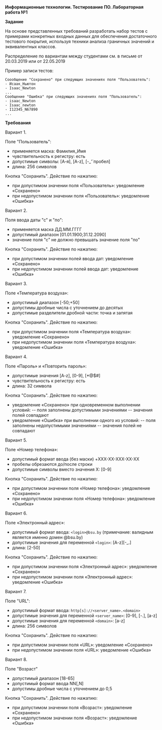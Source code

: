 **Информационные технологии. Тестирование ПО. Лабораторная работа №1**

**Задание**

На основе представленных требований разработать набор тестов с примерами конкретных входных данных для обеспечения достаточного тестового покрытия, используя техники анализа граничных значений и эквивалентных классов.

Распределение по вариантам между студентами см. в письме от 20.03.2019 или от 22.05.2019 

Пример записи тестов:

	Соообщение "Сохранено" при следующих значениях поля "Пользователь":
	- Исаак_Ньютон
	- Isaac_Newton
	...
	Сообщение "Ошибка" при следующих значениях поля "Пользователь":
	- isaac_Newton
	- Isaac_newton
	- I12345_N67890
	...

**Требования**

Вариант 1. 

Поле "Пользователь":	
- применяется маска: Фамилия_Имя
- чувствительность к регистру: есть
- допустимые символы: [А-я], [A-z], [-_'`пробел]
- длина: 256 символов

Кнопка "Сохранить". Действие по нажатию: 
- при допустимом значении поля «Пользователь»: уведомление «Сохранено»
- при недопустимом значении поля «Пользователь»: уведомление «Ошибка»

Вариант 2.

Поля ввода даты "с" и "по":
- применяется маска ДД.ММ.ГГГГ
- допустимый диапазон [01.01.1900;31.12.2090]
- значение поля "с" не должно превышать значение поля "по"

Кнопка "Сохранить". Действие по нажатию: 
- при допустимом значении полей ввода дат: уведомление «Сохранено»
- при недопустимом значении полей ввода дат: уведомление «Ошибка»

Вариант 3.

Поле «Температура воздуха»: 
- допустимый диапазон [-50;+50]
- допустимы дробные числа с уточнением до десятых
- допустимые разделители дробной части: точка и запятая

Кнопка "Сохранить". Действие по нажатию: 
- при допустимом значении поля «Температура воздуха»: уведомление «Сохранено»
- при недопустимом значении поля «Температура воздуха»: уведомление «Ошибка»

Вариант 4. 

Поле «Пароль» и «Повторить пароль»:
- допустимые значения [A-z], [0-9], [*@$#]
- чувствительность к регистру: есть
- длина: 32 символа

Кнопка "Сохранить". Действие по нажатию: 
- уведомление «Сохранено» при одновременном выполнении условий:
-- поля заполнены допустимыми значениями
-- значения полей совпадают
- уведомление «Ошибка» при выполнении одного из условий:
-- поля заполнены недопустимыми значениями
-- значения полей не совпадают

Вариант 5. 

Поле «Номер телефона»:
- допустимый формат ввода (без маски) +XXX-XX-XXX-XX-XX 
- пробелы обрезаются до/после строки
- допустимые символы вместо значения Х: [0-9]

Кнопка "Сохранить". Действие по нажатию: 
- при допустимом значении поля «Номер телефона»: уведомление «Сохранено»
- при недопустимом значении поля «Номер телефона»: уведомление «Ошибка»

Вариант 6. 

Поле «Электронный адрес»:
- допустимый формат ввода: ```<login>@bsu.by``` (примечание: валидным является именно домен @bsu.by)
- допустимые значения для переменной ```<login>```: [A-z][-_.]  
- длина: [2-50]
	
Кнопка "Сохранить". Действие по нажатию: 
- при допустимом значении поля «Электронный адрес»: уведомление «Сохранено»
- при недопустимом значении поля «Электронный адрес»: уведомление «Ошибка»

Вариант 7.

Поле "URL":
- допустимый формат ввода: ```http[s]://<server_name>.<domain>```
- допустимые значения для переменной ```<server_name>```: [0-9], [-.], [a-z]
- допустимые значения для переменной ```<domain>```: [a-z]
- длина: 256 символов
	
Кнопка "Сохранить". Действие по нажатию: 
- при допустимом значении поля «URL»: уведомление «Сохранено»
- при недопустимом значении поля «URL»: уведомление «Ошибка»

Вариант 8.

Поле "Возраст"
- допустимый диапазон [18-65]
- допустимый формат ввода NN[,N]
- допустимы дробные числа с уточнением до 0,5

Кнопка "Сохранить". Действие по нажатию: 
- при допустимом значении поля «Возраст»: уведомление «Сохранено»
- при недопустимом значении поля «Возраст»: уведомление «Ошибка»
